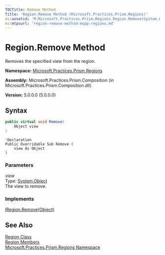 ```yaml
---
TOCTitle: Remove Method
Title: 'Region.Remove Method (Microsoft.Practices.Prism.Regions)'
ms:assetid: 'M:Microsoft.Practices.Prism.Regions.Region.Remove(System.Object)'
ms:mtpsurl: 'region-remove-method-mspp-regions.md'
---
```



# Region.Remove Method

Removes the specified view from the region.

**Namespace:** [Microsoft.Practices.Prism.Regions](/patterns-practices/reference/mspp-regions-namespace)

**Assembly:** Microsoft.Practices.Prism.Composition (in Microsoft.Practices.Prism.Composition.dll)

**Version:** 5.0.0.0 (5.0.0.0)

## Syntax
```C#
public virtual void Remove(
	Object view
)
```
```VB
'Declaration
Public Overridable Sub Remove ( 
	view As Object
)
```

### Parameters

*view*  
Type: [System.Object](http://msdn.microsoft.com/en-us/library/e5kfa45b)  
The view to remove.

### Implements

[IRegion.Remove(Object)](/patterns-practices/reference/iregion-remove-method-mspp-regions)

## See Also

[Region Class](/patterns-practices/reference/region-class-mspp-regions)<br/>
[Region Members](/patterns-practices/reference/region-members-mspp-regions)<br/>
[Microsoft.Practices.Prism.Regions Namespace](/patterns-practices/reference/mspp-regions-namespace)